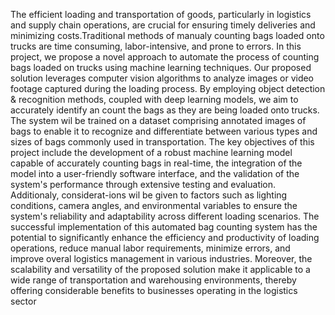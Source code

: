 The efficient loading and transportation of goods, particularly in logistics and supply chain operations, are crucial for ensuring timely deliveries and minimizing costs.Traditional methods of manualy counting bags loaded onto trucks are time consuming, labor-intensive, and prone to errors. In this project, we propose a novel
approach to automate the process of counting bags loaded on trucks using machine learning techniques.
Our proposed solution leverages computer vision algorithms to analyze images or video footage captured during the loading process. By employing object detection & recognition methods, coupled with deep learning models, we aim to accurately identify an count the bags as they are being loaded onto trucks. The system wil be 
trained on a dataset comprising annotated images of bags to enable it to recognize and differentiate between various types and sizes of bags commonly used in transportation. 
The key objectives of this project include the development of a robust machine learning model capable of accurately counting bags in real-time, the integration of 
the model into a user-friendly software interface, and the validation of the system's performance through extensive testing and evaluation. Additionaly, considerat-ions
wil be given to factors such as lighting conditions, camera angles, and environmental variables to ensure the system's reliability and adaptability across different loading scenarios.
The successful implementation of this automated bag counting system has the potential to significantly enhance the efficiency and productivity of loading operations, reduce manual labor requirements, minimize errors, and improve overal logistics management in various industries. Moreover, the scalability and versatility of the
proposed solution make it applicable to a wide range of transportation and warehousing environments, thereby offering considerable benefits to businesses operating 
in the logistics sector
